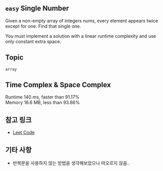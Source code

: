 ## `easy` Single Number 
Given a non-empty array of integers nums, every element appears twice except for one. Find that single one.

You must implement a solution with a linear runtime complexity and use only constant extra space.

## Topic
`array`

## Time Complex & Space Complex
Runtime 140 ms, faster than 91.17%  
Memory 16.6 MB, less than 93.86%

## 참고 링크
* [Leet Code](https://leetcode.com/problems/single-number/description/)

## 기타 사항
* 반복문을 사용하지 않는 방법을 생각해보았으나 떠오르지 않음..